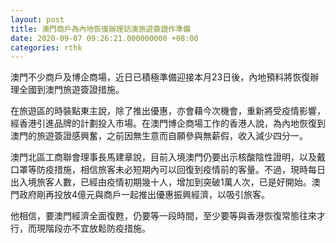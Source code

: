 ```yaml
---
layout: post
title: 澳門商戶為內地恢復辦理訪澳旅遊簽證作準備
date: 2020-09-07 09:26:21.000000000 +08:00
categories: rthk
---
```


澳門不少商戶及博企商場，近日已積極準備迎接本月23日後，內地預料將恢復辦理全國到澳門旅遊簽證措施。

在旅遊區的時裝點東主說，除了推出優惠，亦會藉今次機會，重新將受疫情影響，經香港引進品牌的計劃投入市場。在澳門博企商場工作的香港人說，為內地恢復到澳門的旅遊簽證感興奮，之前因無生意而自願參與無薪假，收入減少四分一。

澳門北區工商聯會理事長馬建章說，目前入境澳門仍要出示核酸陰性證明，以及戴口罩等防疫措施，相信旅客未必短期內可以回復到疫情前的客量。不過，現時每日出入境旅客人數，已經由疫情初期幾十人，增加到突破1萬人次，已是好開始。澳門政府剛再投放4億元與商戶一起推出優惠振興經濟，以吸引旅客。

他相信，要澳門經濟全面復甦，仍要等一段時間，至少要等與香港恢復常態往來才行，而現階段亦不宜放鬆防疫措施。
